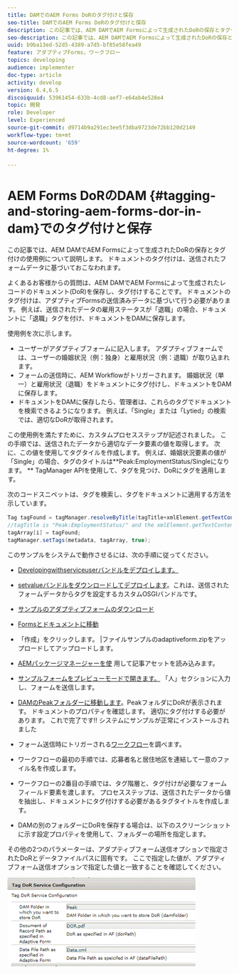 ```yaml
---
title: DAMでのAEM Forms DoRのタグ付けと保存
seo-title: DAMでのAEM Forms DoRのタグ付けと保存
description: この記事では、AEM DAMでAEM Formsによって生成されたDoRの保存とタグ付けの使用例について説明します。 ドキュメントのタグ付けは、送信されたフォームデータに基づいておこなわれます。
seo-description: この記事では、AEM DAMでAEM Formsによって生成されたDoRの保存とタグ付けの使用例について説明します。 ドキュメントのタグ付けは、送信されたフォームデータに基づいておこなわれます。
uuid: b9ba13ed-52d5-4389-a7d5-bf85e58fea49
feature: アダプティブForms，ワークフロー
topics: developing
audience: implementer
doc-type: article
activity: develop
version: 6.4,6.5
discoiquuid: 53961454-633b-4cd8-aef7-e64ab4e528e4
topic: 開発
role: Developer
level: Experienced
source-git-commit: d9714b9a291ec3ee5f3dba9723de72bb120d2149
workflow-type: tm+mt
source-wordcount: '659'
ht-degree: 1%

---
```



# AEM Forms DoRのDAM {#tagging-and-storing-aem-forms-dor-in-dam}でのタグ付けと保存

この記事では、AEM DAMでAEM Formsによって生成されたDoRの保存とタグ付けの使用例について説明します。 ドキュメントのタグ付けは、送信されたフォームデータに基づいておこなわれます。

よくあるお客様からの質問は、AEM DAMでAEM Formsによって生成されたレコードのドキュメント(DoR)を保存し、タグ付けすることです。 ドキュメントのタグ付けは、アダプティブFormsの送信済みデータに基づいて行う必要があります。 例えば、送信されたデータの雇用ステータスが「退職」の場合、ドキュメントに「退職」タグを付け、ドキュメントをDAMに保存します。

使用例を次に示します。

* ユーザーがアダプティブフォームに記入します。 アダプティブフォームでは、ユーザーの婚姻状況（例：独身）と雇用状況（例：退職）が取り込まれます。
* フォームの送信時に、AEM Workflowがトリガーされます。 婚姻状況（単一）と雇用状況（退職）をドキュメントにタグ付けし、ドキュメントをDAMに保存します。
* ドキュメントをDAMに保存したら、管理者は、これらのタグでドキュメントを検索できるようになります。 例えば、「Single」または「Lytied」の検索では、適切なDoRが取得されます。

この使用例を満たすために、カスタムプロセスステップが記述されました。 この手順では、送信されたデータから適切なデータ要素の値を取得します。 次に、この値を使用してタグタイルを作成します。 例えば、婚姻状況要素の値が「Single」の場合、タグのタイトルは**Peak:EmploymentStatus/Singleになります。 ** TagManager APIを使用して、タグを見つけ、DoRにタグを適用します。

次のコードスニペットは、タグを検索し、タグをドキュメントに適用する方法を示しています。

```java
Tag tagFound = tagManager.resolveByTitle(tagTitle+xmlElement.getTextContent());
//tagTitle is "Peak:EmploymentStatus/" and the xmlElement.getTextContent() will return the value Single. So the tag title becomes Peak:EmploymentStatus/Single. Once the tag is found we put the tag in array and apply the tags to the resource as shown below
tagArray[i] = tagFound;
tagManager.setTags(metadata, tagArray, true);
```

このサンプルをシステムで動作させるには、次の手順に従ってください。
* [Developingwithserviceuserバンドルをデプロイします。](/help/forms/assets/common-osgi-bundles/DevelopingWithServiceUser.jar)

* [setvalueバンドルをダウンロードしてデプロイします](/help/forms/assets/common-osgi-bundles/SetValueApp.core-1.0-SNAPSHOT.jar)。これは、送信されたフォームデータからタグを設定するカスタムOSGIバンドルです。

* [サンプルのアダプティブフォームのダウンロード](assets/tag-and-store-in-dam-assets.zip)

* [Formsとドキュメントに移動](http://localhost:4502/aem/forms.html/content/dam/formsanddocuments)

* 「作成」をクリックします。 |ファイルサンプルのadaptiveform.zipをアップロードしてアップロードします。

* [AEMパッケージマネージャーを使](assets/tag-and-store-in-dam-assets.zip) 用して記事アセットを読み込みます。
* [サンプルフォームをプレビューモードで開きます。](http://localhost:4502/content/dam/formsanddocuments/summit/peakform/jcr:content?wcmmode=disabled) 「人」セクションに入力し、フォームを送信します。
* [DAMのPeakフォルダーに移動します](http://localhost:4502/assets.html/content/dam/Peak)。PeakフォルダにDoRが表示されます。 ドキュメントのプロパティを確認します。 適切にタグ付けする必要があります。
これで完了です!! システムにサンプルが正常にインストールされました

* フォーム送信時にトリガーされる[ワークフロー](http://localhost:4502/editor.html/conf/global/settings/workflow/models/TagAndStoreDoRinDAM.html)を調べます。
* ワークフローの最初の手順では、応募者名と居住地区を連結して一意のファイル名を作成します。
* ワークフローの2番目の手順では、タグ階層と、タグ付けが必要なフォームフィールド要素を渡します。 プロセスステップは、送信されたデータから値を抽出し、ドキュメントにタグ付けする必要があるタグタイトルを作成します。
* DAMの別のフォルダーにDoRを保存する場合は、以下のスクリーンショットに示す設定プロパティを使用して、フォルダーの場所を指定します。

その他の2つのパラメーターは、アダプティブフォーム送信オプションで指定されたDoRとデータファイルパスに固有です。 ここで指定した値が、アダプティブフォーム送信オプションで指定した値と一致することを確認してください。

![タグDor](assets/tag_dor_service_configuration.gif)

